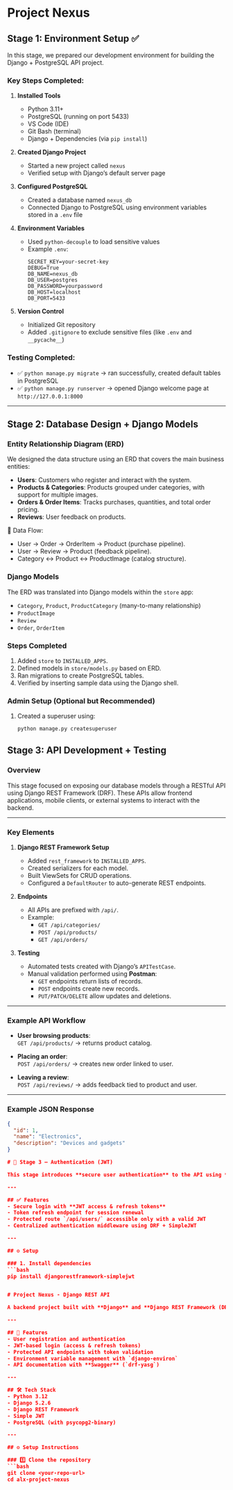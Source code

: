 # Project Nexus

## Stage 1: Environment Setup ✅

In this stage, we prepared our development environment for building the Django + PostgreSQL API project.

### Key Steps Completed:

1. **Installed Tools**

   - Python 3.11+
   - PostgreSQL (running on port 5433)
   - VS Code (IDE)
   - Git Bash (terminal)
   - Django + Dependencies (via `pip install`)

2. **Created Django Project**

   - Started a new project called `nexus`
   - Verified setup with Django’s default server page

3. **Configured PostgreSQL**

   - Created a database named `nexus_db`
   - Connected Django to PostgreSQL using environment variables stored in a `.env` file

4. **Environment Variables**

   - Used `python-decouple` to load sensitive values
   - Example `.env`:
     ```env
     SECRET_KEY=your-secret-key
     DEBUG=True
     DB_NAME=nexus_db
     DB_USER=postgres
     DB_PASSWORD=yourpassword
     DB_HOST=localhost
     DB_PORT=5433
     ```

5. **Version Control**
   - Initialized Git repository
   - Added `.gitignore` to exclude sensitive files (like `.env` and `__pycache__`)

### Testing Completed:

- ✅ `python manage.py migrate` → ran successfully, created default tables in PostgreSQL
- ✅ `python manage.py runserver` → opened Django welcome page at `http://127.0.0.1:8000`

---

## Stage 2: Database Design + Django Models

### Entity Relationship Diagram (ERD)
We designed the data structure using an ERD that covers the main business entities:
- **Users**: Customers who register and interact with the system.
- **Products & Categories**: Products grouped under categories, with support for multiple images.
- **Orders & Order Items**: Tracks purchases, quantities, and total order pricing.
- **Reviews**: User feedback on products.

📌 Data Flow:
- User → Order → OrderItem → Product (purchase pipeline).
- User → Review → Product (feedback pipeline).
- Category ↔ Product ↔ ProductImage (catalog structure).

### Django Models
The ERD was translated into Django models within the `store` app:
- `Category`, `Product`, `ProductCategory` (many-to-many relationship)
- `ProductImage`
- `Review`
- `Order`, `OrderItem`

### Steps Completed
1. Added `store` to `INSTALLED_APPS`.
2. Defined models in `store/models.py` based on ERD.
3. Ran migrations to create PostgreSQL tables.
4. Verified by inserting sample data using the Django shell.

### Admin Setup (Optional but Recommended)
1. Created a superuser using:
   ```bash
   python manage.py createsuperuser


## Stage 3: API Development + Testing

### Overview
This stage focused on exposing our database models through a RESTful API using Django REST Framework (DRF). These APIs allow frontend applications, mobile clients, or external systems to interact with the backend.

---

### Key Elements
1. **Django REST Framework Setup**
   - Added `rest_framework` to `INSTALLED_APPS`.
   - Created serializers for each model.
   - Built ViewSets for CRUD operations.
   - Configured a `DefaultRouter` to auto-generate REST endpoints.

2. **Endpoints**
   - All APIs are prefixed with `/api/`.
   - Example:
     - `GET /api/categories/`
     - `POST /api/products/`
     - `GET /api/orders/`

3. **Testing**
   - Automated tests created with Django’s `APITestCase`.
   - Manual validation performed using **Postman**:
     - `GET` endpoints return lists of records.
     - `POST` endpoints create new records.
     - `PUT/PATCH/DELETE` allow updates and deletions.

---

### Example API Workflow
- **User browsing products**:  
  `GET /api/products/` → returns product catalog.  

- **Placing an order**:  
  `POST /api/orders/` → creates new order linked to user.  

- **Leaving a review**:  
  `POST /api/reviews/` → adds feedback tied to product and user.  

---

### Example JSON Response
```json
{
  "id": 1,
  "name": "Electronics",
  "description": "Devices and gadgets"
}

# 🔐 Stage 3 — Authentication (JWT)

This stage introduces **secure user authentication** to the API using **JWT (JSON Web Tokens)** powered by [Django REST Framework SimpleJWT](https://django-rest-framework-simplejwt.readthedocs.io/en/latest/).

---

## ✅ Features
- Secure login with **JWT access & refresh tokens**
- Token refresh endpoint for session renewal
- Protected route `/api/users/` accessible only with a valid JWT
- Centralized authentication middleware using DRF + SimpleJWT

---

## ⚙️ Setup

### 1. Install dependencies
```bash
pip install djangorestframework-simplejwt


# Project Nexus - Django REST API

A backend project built with **Django** and **Django REST Framework (DRF)**, featuring JWT authentication for secure API access.  

---

## 🚀 Features
- User registration and authentication  
- JWT-based login (access & refresh tokens)  
- Protected API endpoints with token validation  
- Environment variable management with `django-environ`  
- API documentation with **Swagger** (`drf-yasg`)  

---

## 🛠️ Tech Stack
- Python 3.12  
- Django 5.2.6  
- Django REST Framework  
- Simple JWT  
- PostgreSQL (with psycopg2-binary)  

---

## ⚙️ Setup Instructions

### 1️⃣ Clone the repository
```bash
git clone <your-repo-url>
cd alx-project-nexus


